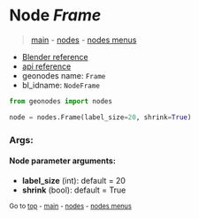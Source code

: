 # Node *Frame*

> [main](../index.md) - [nodes](nodes.md) - [nodes menus](nodes_menus.md)

- [Blender reference](https://docs.blender.org/manual/en/latest/modeling/geometry_nodes/r.html)
- [api reference](https://docs.blender.org/api/current/bpy.types.NodeFrame.html)
- geonodes name: `Frame`
- bl_idname: `NodeFrame`

```python
from geonodes import nodes

node = nodes.Frame(label_size=20, shrink=True)
```

### Args:

#### Node parameter arguments:

- **label_size** (int): default = 20
- **shrink** (bool): default = True


<sub>Go to [top](#node-frame) - [main](../index.md) - [nodes](nodes.md) - [nodes menus](nodes_menus.md)</sub>

